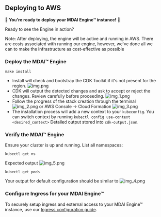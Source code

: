 ## Deploying to AWS

**💪 You're ready to deploy your MDAI Engine™ instance! 💪**

Ready to see the Engine in action?
<div class="warning">
  Note: After deploying, the engine will be active and running in AWS. There are costs associated with running our engine, however, we've done all we can to make the infrastructure as cost-effective as possible
</div>

### Deploy the MDAI™ Engine

```shell
make install
```
- Install will check and bootstrap the CDK Toolkit if it's not present for the region.
![[img.png](../media/img.png)](../media/img.png)
- CDK will output the detected changes and ask to accept or reject the changes. Review carefully before proceeding.
![![img_1.png](../media/img_1.png)](../media/img_1.png)
- Follow the progress of the stack creation through the terminal
![![img_2.png](../media/img_2.png)](../media/img_2.png)
or AWS Console -> Cloud Formation
![![img_3.png](../media/img_3.png)](../media/img_3.png)
- The installation process will add a new context to your `kubeconfig`. You can switch context by running `kubectl config use-context <desired_context>`
Detailed output stored into `cdk-output.json`.

### Verify the MDAI™ Engine
Ensure your cluster is up and running.
List all namespaces:
```shell
kubectl get ns
```
Expected output
![![img_5.png](../media/img_5.png)](../media/img_3.png)
```shell
kubectl get pods
```
Your output for default configuration should be similar to
![![img_4.png](../media/img_4.png)](../media/img_4.png)

### Configure Ingress for your MDAI Engine™

To securely setup ingress and external access to your MDAI Engine™ instance, use our [Ingress configuration guide](./ingress.md).
